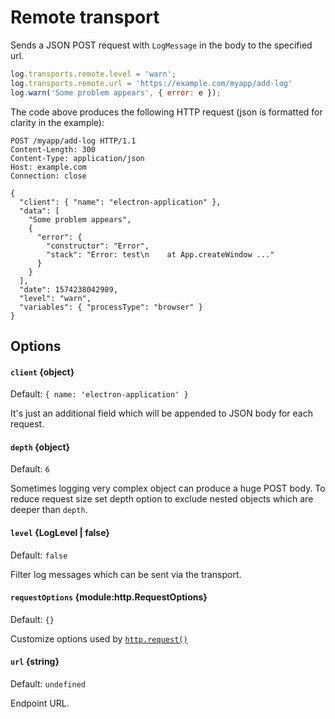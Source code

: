# Remote transport

Sends a JSON POST request with `LogMessage` in the body to the specified url.

```js
log.transports.remote.level = 'warn';
log.transports.remote.url = 'https://example.com/myapp/add-log'
log.warn('Some problem appears', { error: e });
```

The code above produces the following HTTP request (json is formatted
for clarity in the example):

```
POST /myapp/add-log HTTP/1.1
Content-Length: 300
Content-Type: application/json
Host: example.com
Connection: close

{
  "client": { "name": "electron-application" },
  "data": [
    "Some problem appears",
    { 
      "error": {
        "constructor": "Error",
        "stack": "Error: test\n    at App.createWindow ..."
      }
    }
  ],
  "date": 1574238042989,
  "level": "warn",
  "variables": { "processType": "browser" }
}
```

## Options

#### `client` {object}

Default: `{ name: 'electron-application' }`

It's just an additional field which will be appended to JSON body for each
request.

#### `depth` {object}

Default: `6`

Sometimes logging very complex object can produce a huge POST body. To reduce
request size set depth option to exclude nested objects which are deeper than
`depth`.

#### `level` {LogLevel | false}

Default: `false`

Filter log messages which can be sent via the transport.

#### `requestOptions` {module:http.RequestOptions}

Default: `{}`

Customize options used by
[`http.request()`](https://nodejs.org/api/http.html#http_http_request_options_callback)

#### **`url`** {string}

Default: `undefined`

Endpoint URL.

